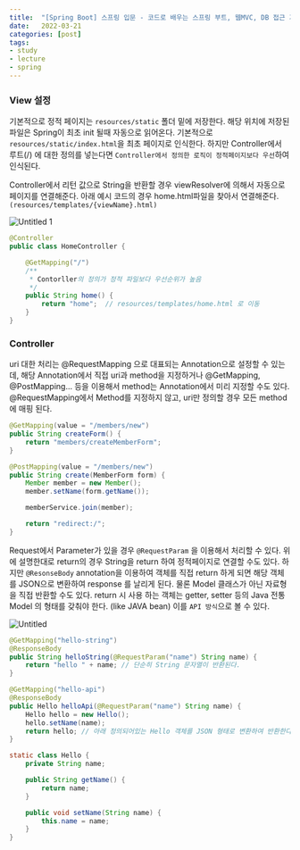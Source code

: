 ```yaml
---
title:  "[Spring Boot] 스프링 입문 - 코드로 배우는 스프링 부트, 웹MVC, DB 접근 기술 (인프런) #2 (View, Controller)"
date:   2022-03-21
categories: [post]
tags:
- study
- lecture
- spring
---
```

### View 설정

기본적으로 정적 페이지는 `resources/static` 폴더 밑에 저장한다. 해당 위치에 저장된 파일은 Spring이 최초 init 될때 자동으로 읽어온다. 기본적으로 `resources/static/index.html`을 최초 페이지로 인식한다. 하지만 Controller에서 루트(/) 에 대한 정의를 넣는다면 `Controller에서 정의한 로직이 정적페이지보다 우선`하여 인식된다.

Controller에서 리턴 값으로 String을 반환할 경우 viewResolver에 의해서 자동으로 페이지를 연결해준다. 아래 예시 코드의 경우 home.html파일을 찾아서 연결해준다.`(resources/templates/{viewName}.html)` 

![Untitled 1](https://user-images.githubusercontent.com/6336815/159613932-dfd30bc4-0704-4e52-ad6a-9e2741051dd7.png)

```java
@Controller
public class HomeController {

    @GetMapping("/")
    /**
     * Contorller의 정의가 정적 파일보다 우선순위가 높음
     */
    public String home() {
        return "home";  // resources/templates/home.html 로 이동
    }
}
```

### Controller

uri 대한 처리는 @RequestMapping 으로 대표되는 Annotation으로 설정할 수 있는데, 해당 Annotation에서 직접 uri과 method을 지정하거나 @GetMapping, @PostMapping... 등을 이용해서 method는 Annotation에서 미리 지정할 수도 있다. @RequestMapping에서 Method를 지정하지 않고, uri만 정의할 경우 모든 method에 매핑 된다.

```java
@GetMapping(value = "/members/new")
public String createForm() {
    return "members/createMemberForm";
}

@PostMapping(value = "/members/new")
public String create(MemberForm form) {
    Member member = new Member();
    member.setName(form.getName());

    memberService.join(member);

    return "redirect:/";
}
```

Request에서 Parameter가 있을 경우 `@RequestParam` 을 이용해서 처리할 수 있다. 위에 설명한대로 return의 경우 String을 return 하여 정적페이지로 연결할 수도 있다. 하지만 `@ResonseBody` annotation을 이용하여 객체를 직접 return 하게 되면 해당 객체를 JSON으로 변환하여 response 를 날리게 된다. 물론 Model 클래스가 아닌 자료형을 직접 반환할 수도 있다. return 시 사용 하는 객체는 getter, setter 등의 Java 전통 Model 의 형태를 갖춰야 한다. (like JAVA bean) 이를 `API 방식`으로 볼 수 있다.

![Untitled](https://user-images.githubusercontent.com/6336815/159613934-285dd594-135e-4e54-a011-6aaff7006b2b.png)

```java
@GetMapping("hello-string")
@ResponseBody
public String helloString(@RequestParam("name") String name) {
    return "hello " + name; // 단순히 String 문자열이 반환된다.
}

@GetMapping("hello-api")
@ResponseBody
public Hello helloApi(@RequestParam("name") String name) {
    Hello hello = new Hello();
    hello.setName(name);
    return hello; // 아래 정의되어있는 Hello 객체를 JSON 형태로 변환하여 반환한다.
}

static class Hello {
    private String name;

    public String getName() {
        return name;
    }

    public void setName(String name) {
        this.name = name;
    }
}
```